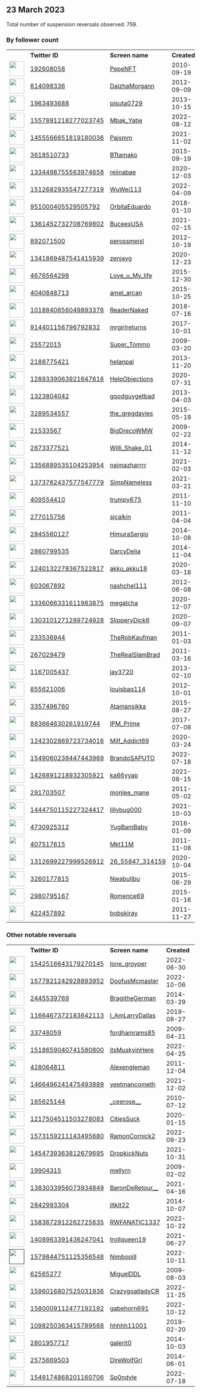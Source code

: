 
## 23 March 2023
Total number of suspension reversals observed: 759.

### By follower count
<table><tr><th></th><th align="left">Twitter ID</th><th align="left">Screen name</th>
<th align="left">Created</th><th align="left">Status</th><th align="left">Suspended</th><th align="left">Followers</th>
<tr><td><a href="https://pbs.twimg.com/profile_images/1477061966317461504/WUzVJE-U_normal.jpg"><img src="https://pbs.twimg.com/profile_images/1477061966317461504/WUzVJE-U_normal.jpg" width="40px" height="40px" align="center"/></a></td><td><a href="https://twitter.com/intent/user?user_id=192608058">192608058</a></td><td><a href="https://twitter.com/PepeNFT">PepeNFT</a></td><td>2010-09-19</td><td align="center"></td><td>2022-02-23</td><td>1630304</td></tr>
<tr><td><a href="https://pbs.twimg.com/profile_images/1630306755816345600/8Hio8GfF_normal.jpg"><img src="https://pbs.twimg.com/profile_images/1630306755816345600/8Hio8GfF_normal.jpg" width="40px" height="40px" align="center"/></a></td><td><a href="https://twitter.com/intent/user?user_id=814098336">814098336</a></td><td><a href="https://twitter.com/DaizhaMorgann">DaizhaMorgann</a></td><td>2012-09-09</td><td align="center"></td><td></td><td>387459</td></tr>
<tr><td><a href="https://pbs.twimg.com/profile_images/1355027913763024898/jFRhb3UI_normal.jpg"><img src="https://pbs.twimg.com/profile_images/1355027913763024898/jFRhb3UI_normal.jpg" width="40px" height="40px" align="center"/></a></td><td><a href="https://twitter.com/intent/user?user_id=1963493688">1963493688</a></td><td><a href="https://twitter.com/pisuta0729">pisuta0729</a></td><td>2013-10-15</td><td align="center"></td><td>2023-02-03</td><td>86115</td></tr>
<tr><td><a href="https://pbs.twimg.com/profile_images/1574538150667440128/TUQFkak__normal.jpg"><img src="https://pbs.twimg.com/profile_images/1574538150667440128/TUQFkak__normal.jpg" width="40px" height="40px" align="center"/></a></td><td><a href="https://twitter.com/intent/user?user_id=1557891218277023745">1557891218277023745</a></td><td><a href="https://twitter.com/Mbak_Yatie">Mbak_Yatie</a></td><td>2022-08-12</td><td align="center">🔒</td><td>2023-01-07</td><td>84319</td></tr>
<tr><td><a href="https://pbs.twimg.com/profile_images/1637107429790867456/9o19xAWv_normal.jpg"><img src="https://pbs.twimg.com/profile_images/1637107429790867456/9o19xAWv_normal.jpg" width="40px" height="40px" align="center"/></a></td><td><a href="https://twitter.com/intent/user?user_id=1455566651819180036">1455566651819180036</a></td><td><a href="https://twitter.com/Pajsmm">Pajsmm</a></td><td>2021-11-02</td><td align="center"></td><td>2022-08-15</td><td>58727</td></tr>
<tr><td><a href="https://pbs.twimg.com/profile_images/1585459670021382145/Gr_bE9SG_normal.jpg"><img src="https://pbs.twimg.com/profile_images/1585459670021382145/Gr_bE9SG_normal.jpg" width="40px" height="40px" align="center"/></a></td><td><a href="https://twitter.com/intent/user?user_id=3618510733">3618510733</a></td><td><a href="https://twitter.com/BTtamako">BTtamako</a></td><td>2015-09-19</td><td align="center"></td><td>2023-02-15</td><td>56441</td></tr>
<tr><td><a href="https://pbs.twimg.com/profile_images/1640862967930449920/CZd_wWeP_normal.jpg"><img src="https://pbs.twimg.com/profile_images/1640862967930449920/CZd_wWeP_normal.jpg" width="40px" height="40px" align="center"/></a></td><td><a href="https://twitter.com/intent/user?user_id=1334498755563974658">1334498755563974658</a></td><td><a href="https://twitter.com/reiinabae">reiinabae</a></td><td>2020-12-03</td><td align="center"></td><td>2023-01-06</td><td>45019</td></tr>
<tr><td><a href="https://pbs.twimg.com/profile_images/1517222273039708161/98wNOFut_normal.jpg"><img src="https://pbs.twimg.com/profile_images/1517222273039708161/98wNOFut_normal.jpg" width="40px" height="40px" align="center"/></a></td><td><a href="https://twitter.com/intent/user?user_id=1512682935547277319">1512682935547277319</a></td><td><a href="https://twitter.com/WuWei113">WuWei113</a></td><td>2022-04-09</td><td align="center"></td><td>2022-04-27</td><td>37734</td></tr>
<tr><td><a href="https://pbs.twimg.com/profile_images/1393968764178345986/IUagssHz_normal.jpg"><img src="https://pbs.twimg.com/profile_images/1393968764178345986/IUagssHz_normal.jpg" width="40px" height="40px" align="center"/></a></td><td><a href="https://twitter.com/intent/user?user_id=951000405529505792">951000405529505792</a></td><td><a href="https://twitter.com/OrbitaEduardo">OrbitaEduardo</a></td><td>2018-01-10</td><td align="center"></td><td></td><td>23580</td></tr>
<tr><td><a href="https://pbs.twimg.com/profile_images/1593601843564888069/VD7avIMC_normal.jpg"><img src="https://pbs.twimg.com/profile_images/1593601843564888069/VD7avIMC_normal.jpg" width="40px" height="40px" align="center"/></a></td><td><a href="https://twitter.com/intent/user?user_id=1361452732708769802">1361452732708769802</a></td><td><a href="https://twitter.com/BuceesUSA">BuceesUSA</a></td><td>2021-02-15</td><td align="center">🚫</td><td>2022-11-24</td><td>22947</td></tr>
<tr><td><a href="https://pbs.twimg.com/profile_images/1013074744957120513/IOOdNBJn_normal.jpg"><img src="https://pbs.twimg.com/profile_images/1013074744957120513/IOOdNBJn_normal.jpg" width="40px" height="40px" align="center"/></a></td><td><a href="https://twitter.com/intent/user?user_id=892071500">892071500</a></td><td><a href="https://twitter.com/perossmeisl">perossmeisl</a></td><td>2012-10-19</td><td align="center"></td><td></td><td>20288</td></tr>
<tr><td><a href="https://pbs.twimg.com/profile_images/1664413583965405189/2ru8LS0L_normal.jpg"><img src="https://pbs.twimg.com/profile_images/1664413583965405189/2ru8LS0L_normal.jpg" width="40px" height="40px" align="center"/></a></td><td><a href="https://twitter.com/intent/user?user_id=1341869487541415939">1341869487541415939</a></td><td><a href="https://twitter.com/zenjayg">zenjayg</a></td><td>2020-12-23</td><td align="center"></td><td></td><td>19990</td></tr>
<tr><td><a href="https://pbs.twimg.com/profile_images/1634019529193041920/vIXskIws_normal.jpg"><img src="https://pbs.twimg.com/profile_images/1634019529193041920/vIXskIws_normal.jpg" width="40px" height="40px" align="center"/></a></td><td><a href="https://twitter.com/intent/user?user_id=4676564298">4676564298</a></td><td><a href="https://twitter.com/Love_u_My_life">Love_u_My_life</a></td><td>2015-12-30</td><td align="center"></td><td></td><td>16775</td></tr>
<tr><td><a href="https://pbs.twimg.com/profile_images/1638536412222898177/wJLrMK-R_normal.jpg"><img src="https://pbs.twimg.com/profile_images/1638536412222898177/wJLrMK-R_normal.jpg" width="40px" height="40px" align="center"/></a></td><td><a href="https://twitter.com/intent/user?user_id=4040848713">4040848713</a></td><td><a href="https://twitter.com/amel_arcan">amel_arcan</a></td><td>2015-10-25</td><td align="center">👋</td><td>2022-05-31</td><td>15723</td></tr>
<tr><td><a href="https://pbs.twimg.com/profile_images/1323276491535261697/0UlKvuK3_normal.jpg"><img src="https://pbs.twimg.com/profile_images/1323276491535261697/0UlKvuK3_normal.jpg" width="40px" height="40px" align="center"/></a></td><td><a href="https://twitter.com/intent/user?user_id=1018840656049893376">1018840656049893376</a></td><td><a href="https://twitter.com/ReaderNaked">ReaderNaked</a></td><td>2018-07-16</td><td align="center"></td><td>2023-02-02</td><td>14190</td></tr>
<tr><td><a href="https://pbs.twimg.com/profile_images/1564447874125283329/-9nBxQ5__normal.jpg"><img src="https://pbs.twimg.com/profile_images/1564447874125283329/-9nBxQ5__normal.jpg" width="40px" height="40px" align="center"/></a></td><td><a href="https://twitter.com/intent/user?user_id=914401156796792832">914401156796792832</a></td><td><a href="https://twitter.com/mrgirlreturns">mrgirlreturns</a></td><td>2017-10-01</td><td align="center"></td><td>2023-03-21</td><td>13846</td></tr>
<tr><td><a href="https://pbs.twimg.com/profile_images/683639369522089984/kQEdX2Ne_normal.png"><img src="https://pbs.twimg.com/profile_images/683639369522089984/kQEdX2Ne_normal.png" width="40px" height="40px" align="center"/></a></td><td><a href="https://twitter.com/intent/user?user_id=25572015">25572015</a></td><td><a href="https://twitter.com/Super_Tommo">Super_Tommo</a></td><td>2009-03-20</td><td align="center"></td><td>2022-12-21</td><td>13366</td></tr>
<tr><td><a href="https://pbs.twimg.com/profile_images/1665065178205937675/b1S1r-JW_normal.jpg"><img src="https://pbs.twimg.com/profile_images/1665065178205937675/b1S1r-JW_normal.jpg" width="40px" height="40px" align="center"/></a></td><td><a href="https://twitter.com/intent/user?user_id=2188775421">2188775421</a></td><td><a href="https://twitter.com/helanpal">helanpal</a></td><td>2013-11-20</td><td align="center"></td><td>2023-02-06</td><td>13142</td></tr>
<tr><td><a href="https://pbs.twimg.com/profile_images/1570437264240672768/alsRz3ff_normal.jpg"><img src="https://pbs.twimg.com/profile_images/1570437264240672768/alsRz3ff_normal.jpg" width="40px" height="40px" align="center"/></a></td><td><a href="https://twitter.com/intent/user?user_id=1289339063921647616">1289339063921647616</a></td><td><a href="https://twitter.com/HelpObjections">HelpObjections</a></td><td>2020-07-31</td><td align="center">🔒</td><td>2022-09-21</td><td>11680</td></tr>
<tr><td><a href="https://pbs.twimg.com/profile_images/1607941739607896065/yRfmVPOf_normal.jpg"><img src="https://pbs.twimg.com/profile_images/1607941739607896065/yRfmVPOf_normal.jpg" width="40px" height="40px" align="center"/></a></td><td><a href="https://twitter.com/intent/user?user_id=1323804042">1323804042</a></td><td><a href="https://twitter.com/goodguygetbad">goodguygetbad</a></td><td>2013-04-03</td><td align="center"></td><td>2023-02-04</td><td>11559</td></tr>
<tr><td><a href="https://pbs.twimg.com/profile_images/1017252198961557504/uH8RhwTM_normal.jpg"><img src="https://pbs.twimg.com/profile_images/1017252198961557504/uH8RhwTM_normal.jpg" width="40px" height="40px" align="center"/></a></td><td><a href="https://twitter.com/intent/user?user_id=3289534557">3289534557</a></td><td><a href="https://twitter.com/the_gregdavies">the_gregdavies</a></td><td>2015-05-19</td><td align="center"></td><td>2023-03-15</td><td>10583</td></tr>
<tr><td><a href="https://pbs.twimg.com/profile_images/1660927034380500992/ezPx20qP_normal.jpg"><img src="https://pbs.twimg.com/profile_images/1660927034380500992/ezPx20qP_normal.jpg" width="40px" height="40px" align="center"/></a></td><td><a href="https://twitter.com/intent/user?user_id=21533567">21533567</a></td><td><a href="https://twitter.com/BigDrecoWMW">BigDrecoWMW</a></td><td>2009-02-22</td><td align="center"></td><td>2023-02-06</td><td>10515</td></tr>
<tr><td><a href="https://pbs.twimg.com/profile_images/1348275536754302977/hFaLycwT_normal.jpg"><img src="https://pbs.twimg.com/profile_images/1348275536754302977/hFaLycwT_normal.jpg" width="40px" height="40px" align="center"/></a></td><td><a href="https://twitter.com/intent/user?user_id=2873377521">2873377521</a></td><td><a href="https://twitter.com/Willi_Shake_01">Willi_Shake_01</a></td><td>2014-11-12</td><td align="center"></td><td>2023-01-19</td><td>9514</td></tr>
<tr><td><a href="https://pbs.twimg.com/profile_images/1567453649936482304/gIiSj9Z0_normal.jpg"><img src="https://pbs.twimg.com/profile_images/1567453649936482304/gIiSj9Z0_normal.jpg" width="40px" height="40px" align="center"/></a></td><td><a href="https://twitter.com/intent/user?user_id=1356889535104253954">1356889535104253954</a></td><td><a href="https://twitter.com/naimazharrrr">naimazharrrr</a></td><td>2021-02-03</td><td align="center"></td><td>2022-09-09</td><td>9462</td></tr>
<tr><td><a href="https://pbs.twimg.com/profile_images/1594737714682744833/bLoe-0nG_normal.jpg"><img src="https://pbs.twimg.com/profile_images/1594737714682744833/bLoe-0nG_normal.jpg" width="40px" height="40px" align="center"/></a></td><td><a href="https://twitter.com/intent/user?user_id=1373762437577547779">1373762437577547779</a></td><td><a href="https://twitter.com/SimpNameless">SimpNameless</a></td><td>2021-03-21</td><td align="center"></td><td>2023-02-03</td><td>8243</td></tr>
<tr><td><a href="https://pbs.twimg.com/profile_images/1268219936058589185/DdWsib0r_normal.jpg"><img src="https://pbs.twimg.com/profile_images/1268219936058589185/DdWsib0r_normal.jpg" width="40px" height="40px" align="center"/></a></td><td><a href="https://twitter.com/intent/user?user_id=409554410">409554410</a></td><td><a href="https://twitter.com/trumpy675">trumpy675</a></td><td>2011-11-10</td><td align="center"></td><td></td><td>7566</td></tr>
<tr><td><a href="https://pbs.twimg.com/profile_images/1525088560017297408/8h003T-a_normal.jpg"><img src="https://pbs.twimg.com/profile_images/1525088560017297408/8h003T-a_normal.jpg" width="40px" height="40px" align="center"/></a></td><td><a href="https://twitter.com/intent/user?user_id=277015756">277015756</a></td><td><a href="https://twitter.com/sjcalkin">sjcalkin</a></td><td>2011-04-04</td><td align="center"></td><td>2023-03-03</td><td>7462</td></tr>
<tr><td><a href="https://pbs.twimg.com/profile_images/1651379140136771586/BPSCec13_normal.jpg"><img src="https://pbs.twimg.com/profile_images/1651379140136771586/BPSCec13_normal.jpg" width="40px" height="40px" align="center"/></a></td><td><a href="https://twitter.com/intent/user?user_id=2845560127">2845560127</a></td><td><a href="https://twitter.com/HimuraSergio">HimuraSergio</a></td><td>2014-10-08</td><td align="center"></td><td>2023-02-05</td><td>7318</td></tr>
<tr><td><a href="https://pbs.twimg.com/profile_images/863065365932384256/e8lLenBO_normal.jpg"><img src="https://pbs.twimg.com/profile_images/863065365932384256/e8lLenBO_normal.jpg" width="40px" height="40px" align="center"/></a></td><td><a href="https://twitter.com/intent/user?user_id=2860799535">2860799535</a></td><td><a href="https://twitter.com/DarcyDelia">DarcyDelia</a></td><td>2014-11-04</td><td align="center"></td><td></td><td>6929</td></tr>
<tr><td><a href="https://pbs.twimg.com/profile_images/1655052851130011649/HKx-JdSJ_normal.jpg"><img src="https://pbs.twimg.com/profile_images/1655052851130011649/HKx-JdSJ_normal.jpg" width="40px" height="40px" align="center"/></a></td><td><a href="https://twitter.com/intent/user?user_id=1240132278367522817">1240132278367522817</a></td><td><a href="https://twitter.com/akku_akku18">akku_akku18</a></td><td>2020-03-18</td><td align="center"></td><td></td><td>6863</td></tr>
<tr><td><a href="https://pbs.twimg.com/profile_images/1506529035236560897/Gtnm4e2Y_normal.jpg"><img src="https://pbs.twimg.com/profile_images/1506529035236560897/Gtnm4e2Y_normal.jpg" width="40px" height="40px" align="center"/></a></td><td><a href="https://twitter.com/intent/user?user_id=603067892">603067892</a></td><td><a href="https://twitter.com/nashchel111">nashchel111</a></td><td>2012-06-08</td><td align="center"></td><td>2022-09-20</td><td>6825</td></tr>
<tr><td><a href="https://pbs.twimg.com/profile_images/1498678264231047178/VBNX_sfM_normal.jpg"><img src="https://pbs.twimg.com/profile_images/1498678264231047178/VBNX_sfM_normal.jpg" width="40px" height="40px" align="center"/></a></td><td><a href="https://twitter.com/intent/user?user_id=1336066331611983875">1336066331611983875</a></td><td><a href="https://twitter.com/megatcha">megatcha</a></td><td>2020-12-07</td><td align="center"></td><td>2022-07-03</td><td>6334</td></tr>
<tr><td><a href="https://pbs.twimg.com/profile_images/1303792278125735936/Q3Ou7KY8_normal.jpg"><img src="https://pbs.twimg.com/profile_images/1303792278125735936/Q3Ou7KY8_normal.jpg" width="40px" height="40px" align="center"/></a></td><td><a href="https://twitter.com/intent/user?user_id=1303101271289724928">1303101271289724928</a></td><td><a href="https://twitter.com/SlipperyDick6">SlipperyDick6</a></td><td>2020-09-07</td><td align="center">👋</td><td>2023-03-15</td><td>6239</td></tr>
<tr><td><a href="https://pbs.twimg.com/profile_images/1645951434242785282/EgjVwbdy_normal.jpg"><img src="https://pbs.twimg.com/profile_images/1645951434242785282/EgjVwbdy_normal.jpg" width="40px" height="40px" align="center"/></a></td><td><a href="https://twitter.com/intent/user?user_id=233536944">233536944</a></td><td><a href="https://twitter.com/TheRobKaufman">TheRobKaufman</a></td><td>2011-01-03</td><td align="center"></td><td></td><td>6162</td></tr>
<tr><td><a href="https://pbs.twimg.com/profile_images/1627741119600594945/xsktjT2O_normal.jpg"><img src="https://pbs.twimg.com/profile_images/1627741119600594945/xsktjT2O_normal.jpg" width="40px" height="40px" align="center"/></a></td><td><a href="https://twitter.com/intent/user?user_id=267029479">267029479</a></td><td><a href="https://twitter.com/TheRealSlamBrad">TheRealSlamBrad</a></td><td>2011-03-16</td><td align="center"></td><td></td><td>5123</td></tr>
<tr><td><a href="https://pbs.twimg.com/profile_images/980715258770845696/cixYhdug_normal.jpg"><img src="https://pbs.twimg.com/profile_images/980715258770845696/cixYhdug_normal.jpg" width="40px" height="40px" align="center"/></a></td><td><a href="https://twitter.com/intent/user?user_id=1167005437">1167005437</a></td><td><a href="https://twitter.com/jay3720">jay3720</a></td><td>2013-02-10</td><td align="center"></td><td>2023-02-03</td><td>4783</td></tr>
<tr><td><a href="https://pbs.twimg.com/profile_images/1177050882799800322/WFga9gA1_normal.jpg"><img src="https://pbs.twimg.com/profile_images/1177050882799800322/WFga9gA1_normal.jpg" width="40px" height="40px" align="center"/></a></td><td><a href="https://twitter.com/intent/user?user_id=855621006">855621006</a></td><td><a href="https://twitter.com/louisbaq114">louisbaq114</a></td><td>2012-10-01</td><td align="center"></td><td>2023-03-20</td><td>4477</td></tr>
<tr><td><a href="https://pbs.twimg.com/profile_images/1580916389933887491/btsQloS7_normal.jpg"><img src="https://pbs.twimg.com/profile_images/1580916389933887491/btsQloS7_normal.jpg" width="40px" height="40px" align="center"/></a></td><td><a href="https://twitter.com/intent/user?user_id=3357496760">3357496760</a></td><td><a href="https://twitter.com/Atamansikka">Atamansikka</a></td><td>2015-08-27</td><td align="center"></td><td>2022-12-20</td><td>4110</td></tr>
<tr><td><a href="https://pbs.twimg.com/profile_images/1027720598137516032/0UwpoWRc_normal.jpg"><img src="https://pbs.twimg.com/profile_images/1027720598137516032/0UwpoWRc_normal.jpg" width="40px" height="40px" align="center"/></a></td><td><a href="https://twitter.com/intent/user?user_id=883664630261919744">883664630261919744</a></td><td><a href="https://twitter.com/IPM_Prime">IPM_Prime</a></td><td>2017-07-08</td><td align="center"></td><td></td><td>3813</td></tr>
<tr><td><a href="https://pbs.twimg.com/profile_images/1613068535189868544/pm_jRcAW_normal.jpg"><img src="https://pbs.twimg.com/profile_images/1613068535189868544/pm_jRcAW_normal.jpg" width="40px" height="40px" align="center"/></a></td><td><a href="https://twitter.com/intent/user?user_id=1242302869723734016">1242302869723734016</a></td><td><a href="https://twitter.com/Milf_Addict69">Milf_Addict69</a></td><td>2020-03-24</td><td align="center"></td><td>2023-02-05</td><td>3806</td></tr>
<tr><td><a href="https://pbs.twimg.com/profile_images/1630424214502092800/n_quwUbX_normal.jpg"><img src="https://pbs.twimg.com/profile_images/1630424214502092800/n_quwUbX_normal.jpg" width="40px" height="40px" align="center"/></a></td><td><a href="https://twitter.com/intent/user?user_id=1549060238447443969">1549060238447443969</a></td><td><a href="https://twitter.com/BrandoSAPUTO">BrandoSAPUTO</a></td><td>2022-07-18</td><td align="center"></td><td>2023-03-21</td><td>3281</td></tr>
<tr><td><a href="https://pbs.twimg.com/profile_images/1599486078037422082/S24_Db0h_normal.jpg"><img src="https://pbs.twimg.com/profile_images/1599486078037422082/S24_Db0h_normal.jpg" width="40px" height="40px" align="center"/></a></td><td><a href="https://twitter.com/intent/user?user_id=1426891218932305921">1426891218932305921</a></td><td><a href="https://twitter.com/ka66yyap">ka66yyap</a></td><td>2021-08-15</td><td align="center"></td><td>2023-02-06</td><td>3181</td></tr>
<tr><td><a href="https://pbs.twimg.com/profile_images/1597984035913060358/ZALz9MUl_normal.jpg"><img src="https://pbs.twimg.com/profile_images/1597984035913060358/ZALz9MUl_normal.jpg" width="40px" height="40px" align="center"/></a></td><td><a href="https://twitter.com/intent/user?user_id=291703507">291703507</a></td><td><a href="https://twitter.com/monlee_mane">monlee_mane</a></td><td>2011-05-02</td><td align="center">🔒</td><td>2023-01-15</td><td>3159</td></tr>
<tr><td><a href="https://pbs.twimg.com/profile_images/1456410262307672065/hj03L0WG_normal.jpg"><img src="https://pbs.twimg.com/profile_images/1456410262307672065/hj03L0WG_normal.jpg" width="40px" height="40px" align="center"/></a></td><td><a href="https://twitter.com/intent/user?user_id=1444750115227324417">1444750115227324417</a></td><td><a href="https://twitter.com/lillybug000">lillybug000</a></td><td>2021-10-03</td><td align="center"></td><td>2023-03-17</td><td>3133</td></tr>
<tr><td><a href="https://pbs.twimg.com/profile_images/1489214427102846979/r0yH9W6r_normal.jpg"><img src="https://pbs.twimg.com/profile_images/1489214427102846979/r0yH9W6r_normal.jpg" width="40px" height="40px" align="center"/></a></td><td><a href="https://twitter.com/intent/user?user_id=4730925312">4730925312</a></td><td><a href="https://twitter.com/YugBamBaby">YugBamBaby</a></td><td>2016-01-09</td><td align="center"></td><td>2022-09-03</td><td>2967</td></tr>
<tr><td><a href="https://pbs.twimg.com/profile_images/1167516283992268804/SKAtWsek_normal.jpg"><img src="https://pbs.twimg.com/profile_images/1167516283992268804/SKAtWsek_normal.jpg" width="40px" height="40px" align="center"/></a></td><td><a href="https://twitter.com/intent/user?user_id=407517615">407517615</a></td><td><a href="https://twitter.com/Mkt11M">Mkt11M</a></td><td>2011-11-08</td><td align="center"></td><td></td><td>2932</td></tr>
<tr><td><a href="https://pbs.twimg.com/profile_images/1368118350161862657/7Jnbnd62_normal.jpg"><img src="https://pbs.twimg.com/profile_images/1368118350161862657/7Jnbnd62_normal.jpg" width="40px" height="40px" align="center"/></a></td><td><a href="https://twitter.com/intent/user?user_id=1312699227999526912">1312699227999526912</a></td><td><a href="https://twitter.com/26_55847_314159">26_55847_314159</a></td><td>2020-10-04</td><td align="center">🔒</td><td>2022-04-04</td><td>2683</td></tr>
<tr><td><a href="https://pbs.twimg.com/profile_images/1476949171093446656/tObNMPp5_normal.jpg"><img src="https://pbs.twimg.com/profile_images/1476949171093446656/tObNMPp5_normal.jpg" width="40px" height="40px" align="center"/></a></td><td><a href="https://twitter.com/intent/user?user_id=3260177815">3260177815</a></td><td><a href="https://twitter.com/Nwabulibu">Nwabulibu</a></td><td>2015-06-29</td><td align="center"></td><td>2023-03-13</td><td>2675</td></tr>
<tr><td><a href="https://pbs.twimg.com/profile_images/659573262058393604/U4Nsnz9o_normal.jpg"><img src="https://pbs.twimg.com/profile_images/659573262058393604/U4Nsnz9o_normal.jpg" width="40px" height="40px" align="center"/></a></td><td><a href="https://twitter.com/intent/user?user_id=2980795167">2980795167</a></td><td><a href="https://twitter.com/Romence69">Romence69</a></td><td>2015-01-16</td><td align="center"></td><td>2023-02-05</td><td>2583</td></tr>
<tr><td><a href="https://pbs.twimg.com/profile_images/1650149196618498048/16rYi7Ki_normal.jpg"><img src="https://pbs.twimg.com/profile_images/1650149196618498048/16rYi7Ki_normal.jpg" width="40px" height="40px" align="center"/></a></td><td><a href="https://twitter.com/intent/user?user_id=422457892">422457892</a></td><td><a href="https://twitter.com/bobskiray">bobskiray</a></td><td>2011-11-27</td><td align="center">🚫</td><td></td><td>2487</td></tr>
</table>

### Other notable reversals
<table><tr><th></th><th align="left">Twitter ID</th><th align="left">Screen name</th>
<th align="left">Created</th><th align="left">Status</th><th align="left">Suspended</th><th align="left">Followers</th>
<tr><td><a href="https://pbs.twimg.com/profile_images/1639671449215549441/D3Uh06KZ_normal.jpg"><img src="https://pbs.twimg.com/profile_images/1639671449215549441/D3Uh06KZ_normal.jpg" width="40px" height="40px" align="center"/></a></td><td><a href="https://twitter.com/intent/user?user_id=1542516643179270145">1542516643179270145</a></td><td><a href="https://twitter.com/lone_groyper">lone_groyper</a></td><td>2022-06-30</td><td align="center"></td><td>2022-08-30</td><td>403</td></tr>
<tr><td><a href="https://pbs.twimg.com/profile_images/1643716012452331527/LioRT6zg_normal.jpg"><img src="https://pbs.twimg.com/profile_images/1643716012452331527/LioRT6zg_normal.jpg" width="40px" height="40px" align="center"/></a></td><td><a href="https://twitter.com/intent/user?user_id=1577821242928893952">1577821242928893952</a></td><td><a href="https://twitter.com/DoofusMcmaster">DoofusMcmaster</a></td><td>2022-10-06</td><td align="center"></td><td>2022-12-09</td><td>665</td></tr>
<tr><td><a href="https://pbs.twimg.com/profile_images/1183446580285845509/JG-xt9g7_normal.jpg"><img src="https://pbs.twimg.com/profile_images/1183446580285845509/JG-xt9g7_normal.jpg" width="40px" height="40px" align="center"/></a></td><td><a href="https://twitter.com/intent/user?user_id=2445539769">2445539769</a></td><td><a href="https://twitter.com/BragitheGerman">BragitheGerman</a></td><td>2014-03-29</td><td align="center">👋</td><td>2022-11-06</td><td>582</td></tr>
<tr><td><a href="https://pbs.twimg.com/profile_images/1441450003562733568/wHwjr0Pl_normal.jpg"><img src="https://pbs.twimg.com/profile_images/1441450003562733568/wHwjr0Pl_normal.jpg" width="40px" height="40px" align="center"/></a></td><td><a href="https://twitter.com/intent/user?user_id=1166467372183642113">1166467372183642113</a></td><td><a href="https://twitter.com/I_AmLarryDallas">I_AmLarryDallas</a></td><td>2019-08-27</td><td align="center">🔒</td><td>2022-12-02</td><td>325</td></tr>
<tr><td><a href="https://pbs.twimg.com/profile_images/1232466061146062848/JR5DVmfF_normal.jpg"><img src="https://pbs.twimg.com/profile_images/1232466061146062848/JR5DVmfF_normal.jpg" width="40px" height="40px" align="center"/></a></td><td><a href="https://twitter.com/intent/user?user_id=33748059">33748059</a></td><td><a href="https://twitter.com/fordhamrams85">fordhamrams85</a></td><td>2009-04-21</td><td align="center"></td><td>2023-03-01</td><td>824</td></tr>
<tr><td><a href="https://pbs.twimg.com/profile_images/1647632319342075905/pagp1dom_normal.jpg"><img src="https://pbs.twimg.com/profile_images/1647632319342075905/pagp1dom_normal.jpg" width="40px" height="40px" align="center"/></a></td><td><a href="https://twitter.com/intent/user?user_id=1518659040741580800">1518659040741580800</a></td><td><a href="https://twitter.com/itsMuskyinHere">itsMuskyinHere</a></td><td>2022-04-25</td><td align="center"></td><td>2022-12-12</td><td>152</td></tr>
<tr><td><a href="https://pbs.twimg.com/profile_images/897421921553448963/p-Ph-R7z_normal.jpg"><img src="https://pbs.twimg.com/profile_images/897421921553448963/p-Ph-R7z_normal.jpg" width="40px" height="40px" align="center"/></a></td><td><a href="https://twitter.com/intent/user?user_id=428064811">428064811</a></td><td><a href="https://twitter.com/Alexengleman">Alexengleman</a></td><td>2011-12-04</td><td align="center"></td><td>2023-03-13</td><td>63</td></tr>
<tr><td><a href="https://pbs.twimg.com/profile_images/1639298468379328512/7ExY_ugX_normal.jpg"><img src="https://pbs.twimg.com/profile_images/1639298468379328512/7ExY_ugX_normal.jpg" width="40px" height="40px" align="center"/></a></td><td><a href="https://twitter.com/intent/user?user_id=1466496241475493889">1466496241475493889</a></td><td><a href="https://twitter.com/yeetmancometh">yeetmancometh</a></td><td>2021-12-02</td><td align="center"></td><td>2022-07-21</td><td>412</td></tr>
<tr><td><a href="https://pbs.twimg.com/profile_images/1593101703720493058/6E6uDs58_normal.jpg"><img src="https://pbs.twimg.com/profile_images/1593101703720493058/6E6uDs58_normal.jpg" width="40px" height="40px" align="center"/></a></td><td><a href="https://twitter.com/intent/user?user_id=165625144">165625144</a></td><td><a href="https://twitter.com/_ceerose__">_ceerose__</a></td><td>2010-07-12</td><td align="center"></td><td>2022-11-21</td><td>257</td></tr>
<tr><td><a href="https://pbs.twimg.com/profile_images/1295010532521644032/2M12Fucu_normal.jpg"><img src="https://pbs.twimg.com/profile_images/1295010532521644032/2M12Fucu_normal.jpg" width="40px" height="40px" align="center"/></a></td><td><a href="https://twitter.com/intent/user?user_id=1217504511503278083">1217504511503278083</a></td><td><a href="https://twitter.com/CitiesSuck">CitiesSuck</a></td><td>2020-01-15</td><td align="center"></td><td>2022-11-07</td><td>389</td></tr>
<tr><td><a href="https://pbs.twimg.com/profile_images/1584343613735051264/6D_Cza20_normal.jpg"><img src="https://pbs.twimg.com/profile_images/1584343613735051264/6D_Cza20_normal.jpg" width="40px" height="40px" align="center"/></a></td><td><a href="https://twitter.com/intent/user?user_id=1573159211143495680">1573159211143495680</a></td><td><a href="https://twitter.com/RamonCornick2">RamonCornick2</a></td><td>2022-09-23</td><td align="center"></td><td>2022-12-19</td><td>50</td></tr>
<tr><td><a href="https://pbs.twimg.com/profile_images/1660451053698187264/UnKNQCDR_normal.jpg"><img src="https://pbs.twimg.com/profile_images/1660451053698187264/UnKNQCDR_normal.jpg" width="40px" height="40px" align="center"/></a></td><td><a href="https://twitter.com/intent/user?user_id=1454739363812679695">1454739363812679695</a></td><td><a href="https://twitter.com/DropkickNuts">DropkickNuts</a></td><td>2021-10-31</td><td align="center"></td><td>2022-10-26</td><td>1186</td></tr>
<tr><td><a href="https://pbs.twimg.com/profile_images/543910643418427392/cNVhyD6W_normal.png"><img src="https://pbs.twimg.com/profile_images/543910643418427392/cNVhyD6W_normal.png" width="40px" height="40px" align="center"/></a></td><td><a href="https://twitter.com/intent/user?user_id=19904315">19904315</a></td><td><a href="https://twitter.com/mellyrn">mellyrn</a></td><td>2009-02-02</td><td align="center"></td><td>2022-12-13</td><td>320</td></tr>
<tr><td><a href="https://pbs.twimg.com/profile_images/1589772501101551616/FvTNOfuO_normal.jpg"><img src="https://pbs.twimg.com/profile_images/1589772501101551616/FvTNOfuO_normal.jpg" width="40px" height="40px" align="center"/></a></td><td><a href="https://twitter.com/intent/user?user_id=1383033956073934849">1383033956073934849</a></td><td><a href="https://twitter.com/BaronDeRetour__">BaronDeRetour__</a></td><td>2021-04-16</td><td align="center"></td><td>2023-01-14</td><td>2321</td></tr>
<tr><td><a href="https://pbs.twimg.com/profile_images/1369294046980608001/wlATpR22_normal.jpg"><img src="https://pbs.twimg.com/profile_images/1369294046980608001/wlATpR22_normal.jpg" width="40px" height="40px" align="center"/></a></td><td><a href="https://twitter.com/intent/user?user_id=2842993304">2842993304</a></td><td><a href="https://twitter.com/jltklt22">jltklt22</a></td><td>2014-10-07</td><td align="center"></td><td>2023-03-18</td><td>1212</td></tr>
<tr><td><a href="https://pbs.twimg.com/profile_images/1585847537944125440/H_F6jbtZ_normal.jpg"><img src="https://pbs.twimg.com/profile_images/1585847537944125440/H_F6jbtZ_normal.jpg" width="40px" height="40px" align="center"/></a></td><td><a href="https://twitter.com/intent/user?user_id=1583672912262725635">1583672912262725635</a></td><td><a href="https://twitter.com/RWFANATIC1337">RWFANATIC1337</a></td><td>2022-10-22</td><td align="center"></td><td>2022-11-25</td><td>97</td></tr>
<tr><td><a href="https://pbs.twimg.com/profile_images/1515376312906616842/QxPxXGCL_normal.jpg"><img src="https://pbs.twimg.com/profile_images/1515376312906616842/QxPxXGCL_normal.jpg" width="40px" height="40px" align="center"/></a></td><td><a href="https://twitter.com/intent/user?user_id=1408963391436247041">1408963391436247041</a></td><td><a href="https://twitter.com/trollqueen19">trollqueen19</a></td><td>2021-06-27</td><td align="center"></td><td>2023-01-03</td><td>296</td></tr>
<tr><td><a href=""><img src="" width="40px" height="40px" align="center"/></a></td><td><a href="https://twitter.com/intent/user?user_id=1579844751125356548">1579844751125356548</a></td><td><a href="https://twitter.com/NimbopilI">NimbopilI</a></td><td>2022-10-11</td><td align="center"></td><td>2023-03-18</td><td>23</td></tr>
<tr><td><a href="https://pbs.twimg.com/profile_images/1639390635911266304/ehXQQXwP_normal.jpg"><img src="https://pbs.twimg.com/profile_images/1639390635911266304/ehXQQXwP_normal.jpg" width="40px" height="40px" align="center"/></a></td><td><a href="https://twitter.com/intent/user?user_id=62565277">62565277</a></td><td><a href="https://twitter.com/MiguelDDL">MiguelDDL</a></td><td>2009-08-03</td><td align="center"></td><td>2023-02-09</td><td>1135</td></tr>
<tr><td><a href="https://pbs.twimg.com/profile_images/1603949182204510208/38RUqrih_normal.jpg"><img src="https://pbs.twimg.com/profile_images/1603949182204510208/38RUqrih_normal.jpg" width="40px" height="40px" align="center"/></a></td><td><a href="https://twitter.com/intent/user?user_id=1596016807525031936">1596016807525031936</a></td><td><a href="https://twitter.com/CrazygoatladyCR">CrazygoatladyCR</a></td><td>2022-11-25</td><td align="center"></td><td>2023-03-09</td><td>49</td></tr>
<tr><td><a href="https://pbs.twimg.com/profile_images/1630819430161870848/-Gt8Rkc2_normal.jpg"><img src="https://pbs.twimg.com/profile_images/1630819430161870848/-Gt8Rkc2_normal.jpg" width="40px" height="40px" align="center"/></a></td><td><a href="https://twitter.com/intent/user?user_id=1580009112477192192">1580009112477192192</a></td><td><a href="https://twitter.com/gabehorn691">gabehorn691</a></td><td>2022-10-12</td><td align="center"></td><td>2023-03-02</td><td>16</td></tr>
<tr><td><a href="https://pbs.twimg.com/profile_images/1603810051117965312/GT2PUnA6_normal.jpg"><img src="https://pbs.twimg.com/profile_images/1603810051117965312/GT2PUnA6_normal.jpg" width="40px" height="40px" align="center"/></a></td><td><a href="https://twitter.com/intent/user?user_id=1098250363415789568">1098250363415789568</a></td><td><a href="https://twitter.com/hhhhh11001">hhhhh11001</a></td><td>2019-02-20</td><td align="center">🔒</td><td>2023-03-17</td><td>0</td></tr>
<tr><td><a href="https://pbs.twimg.com/profile_images/1297659892132655106/PcRio_sJ_normal.jpg"><img src="https://pbs.twimg.com/profile_images/1297659892132655106/PcRio_sJ_normal.jpg" width="40px" height="40px" align="center"/></a></td><td><a href="https://twitter.com/intent/user?user_id=2801957717">2801957717</a></td><td><a href="https://twitter.com/galerit0">galerit0</a></td><td>2014-10-03</td><td align="center">🚫</td><td>2022-12-09</td><td>941</td></tr>
<tr><td><a href="https://pbs.twimg.com/profile_images/488402555593306112/Q9kUctle_normal.jpeg"><img src="https://pbs.twimg.com/profile_images/488402555593306112/Q9kUctle_normal.jpeg" width="40px" height="40px" align="center"/></a></td><td><a href="https://twitter.com/intent/user?user_id=2575669503">2575669503</a></td><td><a href="https://twitter.com/DireWolfGrl">DireWolfGrl</a></td><td>2014-06-01</td><td align="center">🚫</td><td>2022-07-16</td><td>2418</td></tr>
<tr><td><a href="https://pbs.twimg.com/profile_images/1607241591105720323/irdAqhZE_normal.jpg"><img src="https://pbs.twimg.com/profile_images/1607241591105720323/irdAqhZE_normal.jpg" width="40px" height="40px" align="center"/></a></td><td><a href="https://twitter.com/intent/user?user_id=1549174868201160706">1549174868201160706</a></td><td><a href="https://twitter.com/Sp0ndyle">Sp0ndyle</a></td><td>2022-07-18</td><td align="center"></td><td>2023-02-13</td><td>638</td></tr>
</table>
